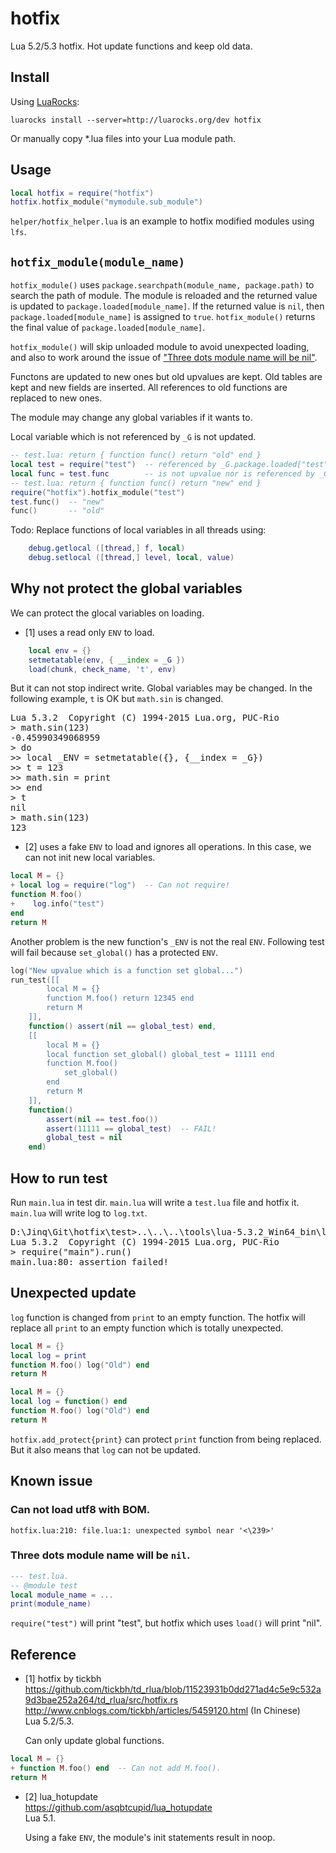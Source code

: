 # hotfix
Lua 5.2/5.3 hotfix. Hot update functions and keep old data.

Install
-------
Using [LuaRocks](https://luarocks.org): 
```
luarocks install --server=http://luarocks.org/dev hotfix
```

Or manually copy *.lua files into your Lua module path.

Usage
-----
```lua
local hotfix = require("hotfix")
hotfix.hotfix_module("mymodule.sub_module")
```

`helper/hotfix_helper.lua` is an example to hotfix modified modules using `lfs`.

`hotfix_module(module_name)`
---------------------------
`hotfix_module()` uses `package.searchpath(module_name, package.path)`
 to search the path of module.
The module is reloaded and the returned value is updated to `package.loaded[module_name]`.
If the returned value is `nil`, then `package.loaded[module_name]` is assigned to `true`.
`hotfix_module()` returns the final value of `package.loaded[module_name]`.

`hotfix_module()` will skip unloaded module to avoid unexpected loading,
and also to work around the issue of
 ["Three dots module name will be nil"](https://github.com/jinq0123/hotfix#three-dots-module-name-will-be-nil).

Functons are updated to new ones but old upvalues are kept.
Old tables are kept and new fields are inserted.
All references to old functions are replaced to new ones.

The module may change any global variables if it wants to.

Local variable which is not referenced by `_G` is not updated.
```lua
-- test.lua: return { function func() return "old" end }
local test = require("test")  -- referenced by _G.package.loaded["test"]
local func = test.func        -- is not upvalue nor is referenced by _G
-- test.lua: return { function func() return "new" end }
require("hotfix").hotfix_module("test")
test.func()  -- "new"  
func()       -- "old"
```

Todo: Replace functions of local variables in all threads using:
```lua
    debug.getlocal ([thread,] f, local)
    debug.setlocal ([thread,] level, local, value)
```

Why not protect the global variables
-------------------------------------
We can protect the glocal variables on loading.

* [1] uses a read only `ENV` to load.
```lua
    local env = {}
    setmetatable(env, { __index = _G })
    load(chunk, check_name, 't', env)
```

But it can not stop indirect write.
Global variables may be changed.
In the following example, `t` is OK but `math.sin` is changed.

<pre>
Lua 5.3.2  Copyright (C) 1994-2015 Lua.org, PUC-Rio
> math.sin(123)
-0.45990349068959
> do
>> local _ENV = setmetatable({}, {__index = _G})
>> t = 123
>> math.sin = print
>> end
> t
nil
> math.sin(123)
123
</pre>

* [2] uses a fake `ENV` to load and ignores all operations.
In this case, we can not init new local variables.
```lua
local M = {}
+ local log = require("log")  -- Can not require!
function M.foo()
+    log.info("test")
end
return M
```

Another problem is the new function's `_ENV` is not the real `ENV`.
Following test will fail because `set_global()` has a protected `ENV`.
```lua
log("New upvalue which is a function set global...")
run_test([[
        local M = {}
        function M.foo() return 12345 end
        return M
    ]],
    function() assert(nil == global_test) end,
    [[
        local M = {}
        local function set_global() global_test = 11111 end
        function M.foo()
            set_global()
        end
        return M
    ]],
    function()
        assert(nil == test.foo())
        assert(11111 == global_test)  -- FAIL!
        global_test = nil
    end)
```

How to run test
------------------
Run `main.lua` in test dir.
`main.lua` will write a `test.lua` file and hotfix it.
`main.lua` will write log to `log.txt`.
<pre>
D:\Jinq\Git\hotfix\test>..\..\..\tools\lua-5.3.2_Win64_bin\lua53
Lua 5.3.2  Copyright (C) 1994-2015 Lua.org, PUC-Rio
> require("main").run()
main.lua:80: assertion failed!
</pre>

Unexpected update
-------------------
`log` function is changed from `print` to an empty function.
The hotfix will replace all `print` to an empty function which is totally unexpected.
```lua
local M = {}
local log = print
function M.foo() log("Old") end
return M
```
```lua
local M = {}
local log = function() end
function M.foo() log("Old") end
return M
```
`hotfix.add_protect{print}` can protect `print` function from being replaced.
But it also means that `log` can not be updated.

Known issue
--------------
### Can not load utf8 with BOM.
```
hotfix.lua:210: file.lua:1: unexpected symbol near '<\239>'
```
### Three dots module name will be `nil`.
```lua
--- test.lua.
-- @module test
local module_name = ...
print(module_name)
```
`require("test")` will print "test", but hotfix which uses `load()` will print "nil".

Reference
---------
* [1] hotfix by tickbh
  <br>https://github.com/tickbh/td_rlua/blob/11523931b0dd271ad4c5e9c532a9d3bae252a264/td_rlua/src/hotfix.rs
  <br>http://www.cnblogs.com/tickbh/articles/5459120.html (In Chinese)
  <br>Lua 5.2/5.3.
  
  Can only update global functions.
  
```lua
local M = {}
+ function M.foo() end  -- Can not add M.foo().
return M
```  
  
* [2] lua_hotupdate
  <br>https://github.com/asqbtcupid/lua_hotupdate
  <br>Lua 5.1.

  Using a fake `ENV`, the module's init statements result in noop.
